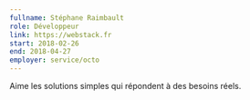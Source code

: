 ```yaml
---
fullname: Stéphane Raimbault
role: Développeur
link: https://webstack.fr
start: 2018-02-26
end: 2018-04-27
employer: service/octo
---
```


Aime les solutions simples qui répondent à des besoins réels.
